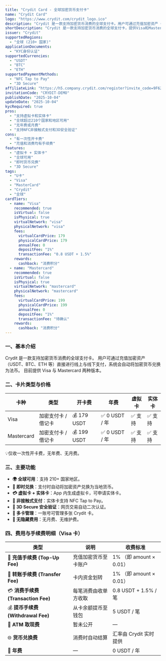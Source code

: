 ```yaml
---
title: "Crydit Card - 全球加密货币支付卡"
name: "Crydit Card"
logo: "https://www.crydit.com/crydit_logo.ico"
description: "Crydit 是一款支持加密货币消费的全球支付卡。用户可通过充值加密资产（USDT、BTC、ETH 等）直接进行线上与线下支付，系统会自动将加密货币兑换为法币。目前提供 Visa 与 Mastercard 两种版本。"
shortDescription: "Crydit 是一款支持加密货币消费的全球支付卡，提供Visa和Mastercard版本。"
issuer: "Crydit"
supportedRegions:
  - "全球 (210+ 国家)"
applicationDocuments:
  - "KYC身份认证"
supportedCurrencies:
  - "USDT"
  - "BTC"
  - "ETH"
supportedPaymentMethods:
  - "NFC Tap to Pay"
  - "3D Secure"
affiliateLink: "https://h5.company.crydit.com/register?invite_code=9F6266VY"
invitationCode: "CRYDIT-DEMO"
publishDate: "2025-10-04"
updateDate: "2025-10-04"
kycRequired: true
pros:
  - "支持虚拟卡和实体卡"
  - "全球超过210个国家和地区可用"
  - "无年费或月费"
  - "支持NFC非接触式支付和3D安全验证"
cons:
  - "有一次性开卡费"
  - "充值和消费均有手续费"
features:
  - "虚拟卡 + 实体卡"
  - "全球可用"
  - "即时货币兑换"
  - "3D Secure"
tags:
  - "U卡"
  - "Visa"
  - "MasterCard"
  - "Crydit"
  - "全球"
cardTiers:
  - name: "Visa"
    recommended: true
    isVirtual: false
    isPhysical: true
    virtualNetwork: "visa"
    physicalNetwork: "visa"
    fees:
      virtualCardPrice: 179
      physicalCardPrice: 179
      annualFee: 0
      depositFee: "1%"
      transactionFee: "0.8 USDT + 1.5%"
    rewards:
      cashback: "消费积分"
  - name: "Mastercard"
    recommended: true
    isVirtual: false
    isPhysical: true
    virtualNetwork: "mastercard"
    physicalNetwork: "mastercard"
    fees:
      virtualCardPrice: 199
      physicalCardPrice: 199
      annualFee: 0
      depositFee: "1%"
      transactionFee: "待确认"
    rewards:
      cashback: "消费积分"
---
```


### 一、基本介绍

Crydit 是一款支持加密货币消费的全球支付卡。
用户可通过充值加密资产（USDT、BTC、ETH 等）直接进行线上与线下支付，系统会自动将加密货币兑换为法币。
目前提供 Visa 与 Mastercard 两种版本。

### 二、卡片类型与价格
| 卡种 | 类型 | 开卡费 | 年费 | 虚拟卡 | 实体卡 |
|---|---|---|---|---|---|
| Visa | 加密支付卡 / 借记卡 | 💰 179 USDT | ✅ 0 USDT / 年 | ✅ 支持 | ✅ 支持 |
| Mastercard | 加密支付卡 / 借记卡 | 💰 199 USDT | ✅ 0 USDT / 年 | ✅ 支持 | ✅ 支持 |

💡仅收一次性开卡费，无年费、无月费。

### 三、主要功能

- **🌍 全球可用**：支持 210+ 国家地区。
- **💱 即时兑换**：支付时自动将加密资产兑换为当地货币。
- **💳 虚拟卡 + 实体卡**：App 内生成虚拟卡，可申请实体卡。
- **📲 非接触式支付**：实体卡支持 NFC Tap to Pay。
- **🔐 3D Secure 安全验证**：网页交易自动二次认证。
- **🧾 多卡管理**：一账号可管理多张 Crydit 卡。
- **🚫 无隐藏费用**：无月费、无维护费。

### 四、费用与手续费明细（Visa 卡）
| 类型 | 说明 | 收费标准 |
|---|---|---|
| 💸 **充值手续费 (Top-Up Fee)** | 充值加密货币至卡账户 | 1% （即 amount × 0.01） |
| 🔁 **转账手续费 (Transfer Fee)** | 卡内资金划转 | 1% （即 amount × 0.01） |
| 💳 **消费手续费 (Transaction Fee)** | 每笔消费由收单方收取 | 0.8 USDT + 1.5% / 笔 |
| 💰 **提币手续费 (Withdrawal Fee)** | 从卡余额提币至钱包 | 5 USDT / 笔 |
| 🏧 **ATM 取现费** | 暂未公开 | — |
| 🌐 **货币兑换费** | 消费时自动结算 | 汇率由 Crydit 实时提供 |
| 📅 **年费** | — | 0 USDT / 年 |

